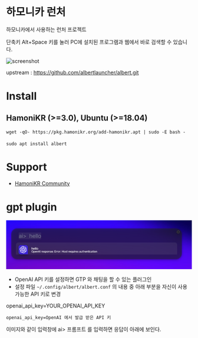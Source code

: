 # 하모니카 런처

하모니카에서 사용하는 런처 프로젝트

단축키 Alt+Space 키를 눌러 PC에 설치된 프로그램과 웹에서 바로 검색할 수 있습니다.

![screenshot](./albert.png)


upstream : https://github.com/albertlauncher/albert.git


# Install

## HamoniKR (>=3.0), Ubuntu (>=18.04)
```
wget -qO- https://pkg.hamonikr.org/add-hamonikr.apt | sudo -E bash -

sudo apt install albert
```

# Support

* [HamoniKR Community](https://hamonikr.org/)


# gpt plugin

![gpt_plugin](./gpt_plugin.png)

* OpenAI API 키를 설정하면 GTP 와 채팅을 할 수 있는 플러그인
* 설정 파일 `~/.config/albert/albert.conf` 의 내용 중 아래 부분을 자신이 사용 가능한 API 키로 변경

openai_api_key=YOUR_OPENAI_API_KEY

```
openai_api_key=OpenAI 에서 발급 받은 API 키

```
이미지와 같이 입력창에 ai> 프롬프트 를 입력하면 응답이 아래에 보인다.


